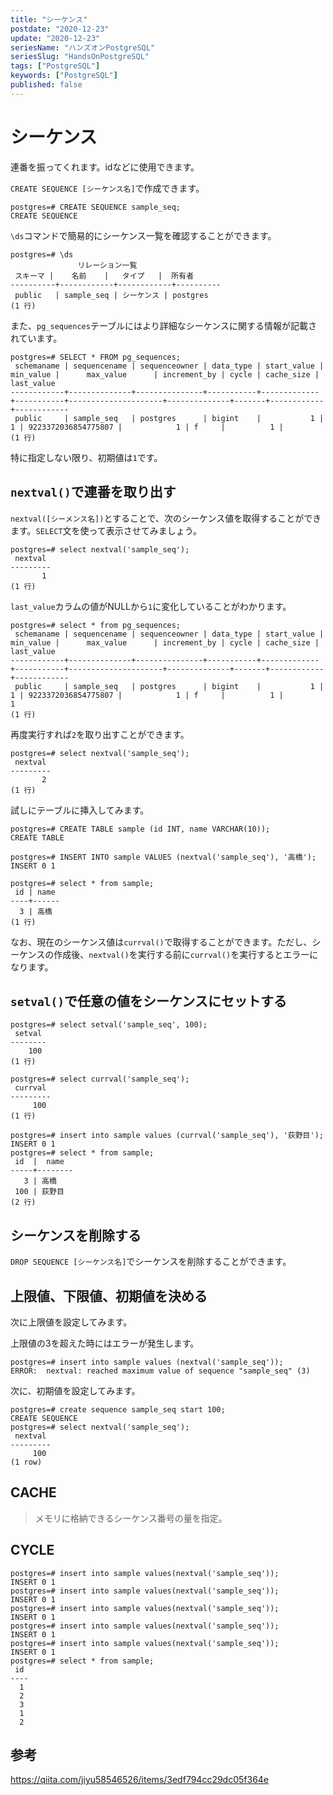 ```yaml
---
title: "シーケンス"
postdate: "2020-12-23"
update: "2020-12-23"
seriesName: "ハンズオンPostgreSQL"
seriesSlug: "HandsOnPostgreSQL"
tags: ["PostgreSQL"]
keywords: ["PostgreSQL"]
published: false
---
```


# シーケンス

連番を振ってくれます。idなどに使用できます。

`CREATE SEQUENCE [シーケンス名]`で作成できます。

```
postgres=# CREATE SEQUENCE sample_seq; 
CREATE SEQUENCE
```

`\ds`コマンドで簡易的にシーケンス一覧を確認することができます。

```
postgres=# \ds
               リレーション一覧
 スキーマ |    名前    |   タイプ   |  所有者
----------+------------+------------+----------
 public   | sample_seq | シーケンス | postgres
(1 行)
```

また、`pg_sequences`テーブルにはより詳細なシーケンスに関する情報が記載されています。

```
postgres=# SELECT * FROM pg_sequences;
 schemaname | sequencename | sequenceowner | data_type | start_value | min_value |      max_value      | increment_by | cycle | cache_size | last_value
------------+--------------+---------------+-----------+-------------+-----------+---------------------+--------------+-------+------------+------------
 public     | sample_seq   | postgres      | bigint    |           1 |         1 | 9223372036854775807 |            1 | f     |          1 |
(1 行)
```

特に指定しない限り、初期値は`1`です。

## `nextval()`で連番を取り出す

`nextval([シーメンス名])`とすることで、次のシーケンス値を取得することができます。`SELECT`文を使って表示させてみましょう。

```
postgres=# select nextval('sample_seq');
 nextval
---------
       1
(1 行)
```

`last_value`カラムの値がNULLから`1`に変化していることがわかります。

```
postgres=# select * from pg_sequences;   
 schemaname | sequencename | sequenceowner | data_type | start_value | min_value |      max_value      | increment_by | cycle | cache_size | last_value
------------+--------------+---------------+-----------+-------------+-----------+---------------------+--------------+-------+------------+------------
 public     | sample_seq   | postgres      | bigint    |           1 |         1 | 9223372036854775807 |            1 | f     |          1 |          1
(1 行)
```

再度実行すれば`2`を取り出すことができます。

```
postgres=# select nextval('sample_seq');
 nextval
---------
       2
(1 行)
```

試しにテーブルに挿入してみます。

```
postgres=# CREATE TABLE sample (id INT, name VARCHAR(10));
CREATE TABLE

postgres=# INSERT INTO sample VALUES (nextval('sample_seq'), '高橋');
INSERT 0 1 
```

```
postgres=# select * from sample;
 id | name
----+------
  3 | 高橋
(1 行)
```

なお、現在のシーケンス値は`currval()`で取得することができます。ただし、シーケンスの作成後、`nextval()`を実行する前に`currval()`を実行するとエラーになります。

## `setval()`で任意の値をシーケンスにセットする

```
postgres=# select setval('sample_seq', 100); 
 setval
--------
    100
(1 行)
```

```
postgres=# select currval('sample_seq');
 currval
---------
     100
(1 行)
```

```
postgres=# insert into sample values (currval('sample_seq'), '荻野目');
INSERT 0 1
postgres=# select * from sample;
 id  |  name
-----+--------
   3 | 高橋
 100 | 荻野目
(2 行)
```

## シーケンスを削除する

`DROP SEQUENCE [シーケンス名]`でシーケンスを削除することができます。


## 上限値、下限値、初期値を決める

次に上限値を設定してみます。

上限値の3を超えた時にはエラーが発生します。

```
postgres=# insert into sample values (nextval('sample_seq'));
ERROR:  nextval: reached maximum value of sequence "sample_seq" (3)
```


次に、初期値を設定してみます。

```
postgres=# create sequence sample_seq start 100;
CREATE SEQUENCE
postgres=# select nextval('sample_seq');
 nextval 
---------
     100
(1 row)
```

## CACHE

> メモリに格納できるシーケンス番号の量を指定。

## CYCLE

```
postgres=# insert into sample values(nextval('sample_seq'));
INSERT 0 1
postgres=# insert into sample values(nextval('sample_seq'));
INSERT 0 1
postgres=# insert into sample values(nextval('sample_seq'));
INSERT 0 1
postgres=# insert into sample values(nextval('sample_seq'));
INSERT 0 1
postgres=# insert into sample values(nextval('sample_seq'));
INSERT 0 1
postgres=# select * from sample;
 id 
----
  1
  2
  3
  1
  2
```

## 参考

https://qiita.com/jiyu58546526/items/3edf794cc29dc05f364e
